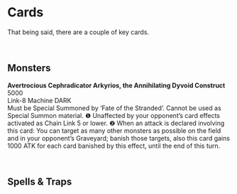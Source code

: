 # Cards

That being said, there are a couple of key cards.


<br>


## Monsters

**Avertrocious Cephradicator Arkyrios, the Annihilating Dyvoid Construct**  5000  
Link-8 Machine DARK  
Must be Special Summoned by ‘Fate of the Stranded’. Cannot be used as Special Summon material. ❶ Unaffected by your opponent’s card effects activated as Chain Link 5 or lower. ❷ When an attack is declared involving this card: You can target as many other monsters as possible on the field and in your opponent’s Graveyard; banish those targets, also this card gains 1000 ATK for each card banished by this effect, until the end of this turn.


<br>


## Spells & Traps
